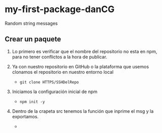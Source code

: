 # my-first-package-danCG
Random string messages

## Crear un paquete

1. Lo primero es verificar que el nombre del repositorio no esta
en npm, para no tener conflictos a la hora de publicar.

2. Ya con nuestro repositorio en GitHub o la plataforma que usemos
clonamos el repositorio en nuestro entorno local

    - `git clone HTTPS/SSHDelRepo`

3. Iniciamos la configuración inicial de npm

    - `npm init -y`

4. Dentro de la crapeta src tenemos la función que inprime el msg
y la exportamos.

    - 

